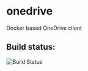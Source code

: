 # onedrive
Docker based OneDrive client


## Build status: 
![Build Status](https://travis-ci.com/cyberatz/docker-onedrive.svg)

